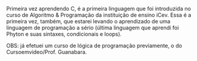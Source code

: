Primeira vez aprendendo C, é a primeira linguagem que foi introduzida no curso de Algoritmo & Programação da instituição de ensino iCev.
Essa é a primeira vez, também, que estarei levando o aprendizado de uma linguagem de programação a sério (última linguagem que aprendi foi Phyton e suas sintaxes, condicionais e loops).

OBS: já efetuei um curso de lógica de programação previamente, o do Cursoemvideo/Prof. Guanabara.
